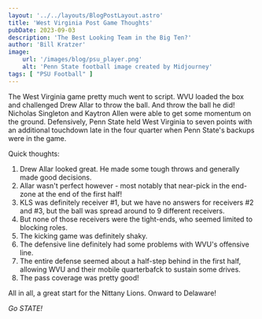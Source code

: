 ```yaml
---
layout: '../../layouts/BlogPostLayout.astro'
title: 'West Virginia Post Game Thoughts'
pubDate: 2023-09-03
description: 'The Best Looking Team in the Big Ten?'
author: 'Bill Kratzer'
image:
    url: '/images/blog/psu_player.png'
    alt: 'Penn State football image created by Midjourney'
tags: [ "PSU Football" ]
---
```


The West Virginia game pretty much went to script.   WVU loaded the box and challenged
Drew Allar to throw the ball.  And throw the ball he did!   Nicholas Singleton and Kaytron
Allen were able to get some momentum on the ground.  Defensively, Penn State held West Virginia
to seven points with an additional touchdown late in the four quarter when Penn State's backups
were in the game.

Quick thoughts:

1.  Drew Allar looked great.  He made some tough throws and generally made good decisions.
2.  Allar wasn't perfect however - most notably that near-pick in the end-zone at the end of the first half!
3.  KLS was definitely receiver #1, but we have no answers for receivers #2 and #3, but the ball was spread around to 9 different receivers.
4.  But none of those receivers were the tight-ends, who seemed limited to blocking roles.
4.  The kicking game was definitely shaky.
5.  The defensive line definitely had some problems with WVU's offensive line.
6.  The entire defense seemed about a half-step behind in the first half, allowing WVU and their mobile quarterbafck to sustain some drives.
7.  The pass coverage was pretty good!

All in all, a great start for the Nittany Lions.  Onward to Delaware!

*Go STATE!*